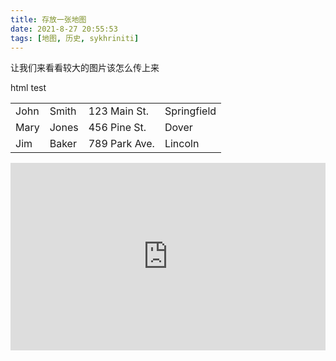 ```yaml
---
title: 存放一张地图
date: 2021-8-27 20:55:53
tags: [地图, 历史, sykhriniti]
---
```


让我们来看看较大的图片该怎么传上来

<!--more-->

html test

<table class="table table-bordered table-striped table-condensed">    <tr>       <td>John</td>       <td>Smith</td>       <td>123 Main St.</td>       <td>Springfield</td>    </tr>    <tr>       <td>Mary</td>       <td>Jones</td>       <td>456 Pine St.</td>       <td>Dover</td>    </tr>    <tr>       <td>Jim</td>       <td>Baker</td>       <td>789 Park Ave.</td>       <td>Lincoln</td>    </tr> </table>

<p><iframe style="width: 100%; height: 300px;" src="https://demo.xiaohuochai.site/css/transition/t4.html" frameborder="0" width="320" height="240"></iframe></p>





